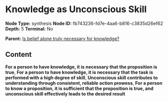 # Knowledge as Unconscious Skill

**Node Type:** synthesis
**Node ID:** fb743236-fd7e-4aa6-b816-c3835d26ef62
**Depth:** 5
**Terminal:** No

**Parent:** [Is belief alone truly necessary for knowledge?](is-belief-alone-truly-necessary-for-knowledge-antithesis-ba784071-c948-498f-b1dd-b5d4a4ce4685.md)

## Content

**For a person to have knowledge, it is necessary that the proposition is true**, **For a person to have knowledge, it is necessary that the task is performed with a high degree of skill**, **Unconscious skill contributes to understanding through consistent, reliable action prowess**, **For a person to know a proposition, it is sufficient that the proposition is true, and unconscious skill effectively leads to the desired result**
